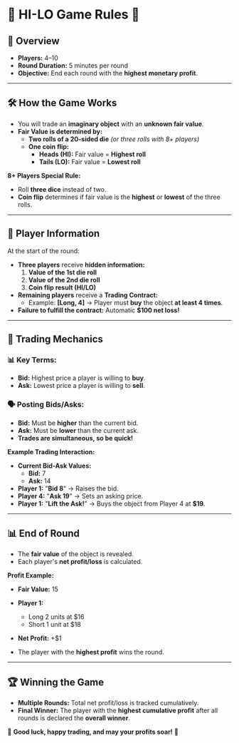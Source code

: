 # 🎲 **HI-LO Game Rules** 🎲

## 📌 **Overview**
- **Players:** 4–10  
- **Round Duration:** 5 minutes per round  
- **Objective:** End each round with the **highest monetary profit**.

---

## 🛠️ **How the Game Works**
- You will trade an **imaginary object** with an **unknown fair value**.
- **Fair Value is determined by:**
   - **Two rolls of a 20-sided die** *(or three rolls with 8+ players)*
   - **One coin flip:**
     - **Heads (HI):** Fair value = **Highest roll**
     - **Tails (LO):** Fair value = **Lowest roll**

**8+ Players Special Rule:**
- Roll **three dice** instead of two.
- **Coin flip** determines if fair value is the **highest** or **lowest** of the three rolls.

---

## 🧠 **Player Information**
At the start of the round:  
- **Three players** receive **hidden information:**  
   1. **Value of the 1st die roll**  
   2. **Value of the 2nd die roll**  
   3. **Coin flip result (HI/LO)**  
- **Remaining players** receive a **Trading Contract:**  
   - Example: **[Long, 4]** → Player must **buy** the object **at least 4 times**.  
- **Failure to fulfill the contract:** Automatic **$100 net loss!**

---

## 💼 **Trading Mechanics**
### 📊 **Key Terms:**
- **Bid:** Highest price a player is willing to **buy**.  
- **Ask:** Lowest price a player is willing to **sell**.  

### 🗣️ **Posting Bids/Asks:**
- **Bid:** Must be **higher** than the current bid.  
- **Ask:** Must be **lower** than the current ask.  
- **Trades are simultaneous, so be quick!**

**Example Trading Interaction:**
- **Current Bid-Ask Values:**  
   - **Bid:** 7  
   - **Ask:** 14  
- **Player 1:** "**Bid 8**" → Raises the bid.  
- **Player 4:** "**Ask 19**" → Sets an asking price.  
- **Player 1:** "**Lift the Ask!**" → Buys the object from Player 4 at **$19**.

---

## 📊 **End of Round**
- The **fair value** of the object is revealed.  
- Each player's **net profit/loss** is calculated.

**Profit Example:**  
- **Fair Value:** 15  
- **Player 1:**  
   - Long 2 units at $16  
   - Short 1 unit at $18  
- **Net Profit:** +$1  

- The player with the **highest profit** wins the round.

---

## 🏆 **Winning the Game**
- **Multiple Rounds:** Total net profit/loss is tracked cumulatively.  
- **Final Winner:** The player with the **highest cumulative profit** after all rounds is declared the **overall winner**.

🎯 **Good luck, happy trading, and may your profits soar!** 🚀
